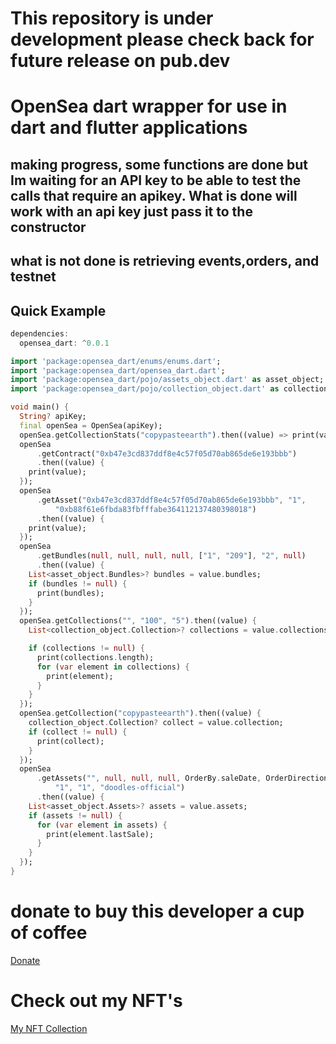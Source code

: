 
# This repository is under development please check back for future release on pub.dev

# OpenSea dart wrapper for use in dart and flutter applications

## making progress, some functions are done but Im waiting for an API key to be able to test the calls that require an apikey. What is done will work with an api key just pass it to the constructor
## what is not done is retrieving events,orders,  and testnet


## Quick Example
```groovy
dependencies:
  opensea_dart: ^0.0.1

```
```dart
import 'package:opensea_dart/enums/enums.dart';
import 'package:opensea_dart/opensea_dart.dart';
import 'package:opensea_dart/pojo/assets_object.dart' as asset_object;
import 'package:opensea_dart/pojo/collection_object.dart' as collection_object;

void main() {
  String? apiKey;
  final openSea = OpenSea(apiKey);
  openSea.getCollectionStats("copypasteearth").then((value) => print(value));
  openSea
      .getContract("0xb47e3cd837ddf8e4c57f05d70ab865de6e193bbb")
      .then((value) {
    print(value);
  });
  openSea
      .getAsset("0xb47e3cd837ddf8e4c57f05d70ab865de6e193bbb", "1",
          "0xb88f61e6fbda83fbfffabe364112137480398018")
      .then((value) {
    print(value);
  });
  openSea
      .getBundles(null, null, null, null, ["1", "209"], "2", null)
      .then((value) {
    List<asset_object.Bundles>? bundles = value.bundles;
    if (bundles != null) {
      print(bundles);
    }
  });
  openSea.getCollections("", "100", "5").then((value) {
    List<collection_object.Collection>? collections = value.collections;

    if (collections != null) {
      print(collections.length);
      for (var element in collections) {
        print(element);
      }
    }
  });
  openSea.getCollection("copypasteearth").then((value) {
    collection_object.Collection? collect = value.collection;
    if (collect != null) {
      print(collect);
    }
  });
  openSea
      .getAssets("", null, null, null, OrderBy.saleDate, OrderDirection.asc,
          "1", "1", "doodles-official")
      .then((value) {
    List<asset_object.Assets>? assets = value.assets;
    if (assets != null) {
      for (var element in assets) {
        print(element.lastSale);
      }
    }
  });
}

```

# donate to buy this developer a cup of coffee

[Donate](https://commerce.coinbase.com/checkout/f5231452-a3f0-4cfd-bfa7-f0275ec5990e)

# Check out my NFT's

[My NFT Collection](https://opensea.io/copypasteearth)
